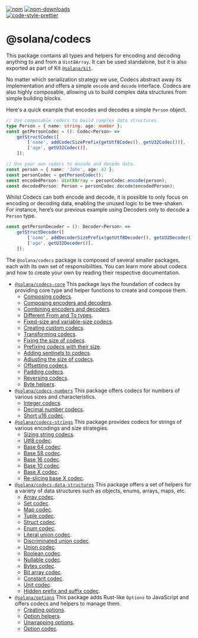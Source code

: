 [![npm][npm-image]][npm-url]
[![npm-downloads][npm-downloads-image]][npm-url]
<br />
[![code-style-prettier][code-style-prettier-image]][code-style-prettier-url]

[code-style-prettier-image]: https://img.shields.io/badge/code_style-prettier-ff69b4.svg?style=flat-square
[code-style-prettier-url]: https://github.com/prettier/prettier
[npm-downloads-image]: https://img.shields.io/npm/dm/@solana/codecs?style=flat
[npm-image]: https://img.shields.io/npm/v/@solana/codecs?style=flat
[npm-url]: https://www.npmjs.com/package/@solana/codecs

# @solana/codecs

This package contains all types and helpers for encoding and decoding anything to and from a `Uint8Array`. It can be used standalone, but it is also exported as part of Kit [`@solana/kit`](https://github.com/anza-xyz/kit/tree/main/packages/kit).

No matter which serialization strategy we use, Codecs abstract away its implementation and offers a simple `encode` and `decode` interface. Codecs are also highly composable, allowing us to build complex data structures from simple building blocks.

Here's a quick example that encodes and decodes a simple `Person` object.

```ts
// Use composable codecs to build complex data structures.
type Person = { name: string; age: number };
const getPersonCodec = (): Codec<Person> =>
    getStructCodec([
        ['name', addCodecSizePrefix(getUtf8Codec(), getU32Codec())],
        ['age', getU32Codec()],
    ]);

// Use your own codecs to encode and decode data.
const person = { name: 'John', age: 42 };
const personCodec = getPersonCodec();
const encodedPerson: Uint8Array = personCodec.encode(person);
const decodedPerson: Person = personCodec.decode(encodedPerson);
```

Whilst Codecs can both encode and decode, it is possible to only focus on encoding or decoding data, enabling the unused logic to be tree-shaken. For instance, here’s our previous example using Decoders only to decode a `Person` type.

```ts
const getPersonDecoder = (): Decoder<Person> =>
    getStructDecoder([
        ['name', addDecoderSizePrefix(getUtf8Decoder(), getU32Decoder())],
        ['age', getU32Decoder()],
    ]);
```

The `@solana/codecs` package is composed of several smaller packages, each with its own set of responsibilities. You can learn more about codecs and how to create your own by reading their respective documentation.

- [`@solana/codecs-core`](https://github.com/anza-xyz/kit/tree/main/packages/codecs-core) This package lays the foundation of codecs by providing core type and helper functions to create and compose them.
    - [Composing codecs](https://github.com/anza-xyz/kit/tree/main/packages/codecs-core#composing-codecs).
    - [Composing encoders and decoders](https://github.com/anza-xyz/kit/tree/main/packages/codecs-core#composing-encoders-and-decoders).
    - [Combining encoders and decoders](https://github.com/anza-xyz/kit/tree/main/packages/codecs-core#combining-encoders-and-decoders).
    - [Different From and To types](https://github.com/anza-xyz/kit/tree/main/packages/codecs-core#different-from-and-to-types).
    - [Fixed-size and variable-size codecs](https://github.com/anza-xyz/kit/tree/main/packages/codecs-core#fixed-size-and-variable-size-codecs).
    - [Creating custom codecs](https://github.com/anza-xyz/kit/tree/main/packages/codecs-core#creating-custom-codecs).
    - [Transforming codecs](https://github.com/anza-xyz/kit/tree/main/packages/codecs-core#transforming-codecs).
    - [Fixing the size of codecs](https://github.com/anza-xyz/kit/tree/main/packages/codecs-core#fixing-the-size-of-codecs).
    - [Prefixing codecs with their size](https://github.com/anza-xyz/kit/tree/main/packages/codecs-core#prefixing-codecs-with-their-size).
    - [Adding sentinels to codecs](https://github.com/anza-xyz/kit/tree/main/packages/codecs-core#adding-sentinels-to-codecs).
    - [Adjusting the size of codecs](https://github.com/anza-xyz/kit/tree/main/packages/codecs-core#adjusting-the-size-of-codecs).
    - [Offsetting codecs](https://github.com/anza-xyz/kit/tree/main/packages/codecs-core#offsetting-codecs).
    - [Padding codecs](https://github.com/anza-xyz/kit/tree/main/packages/codecs-core#padding-codecs).
    - [Reversing codecs](https://github.com/anza-xyz/kit/tree/main/packages/codecs-core#reversing-codecs).
    - [Byte helpers](https://github.com/anza-xyz/kit/tree/main/packages/codecs-core#byte-helpers).
- [`@solana/codecs-numbers`](https://github.com/anza-xyz/kit/tree/main/packages/codecs-numbers) This package offers codecs for numbers of various sizes and characteristics.
    - [Integer codecs](https://github.com/anza-xyz/kit/tree/main/packages/codecs-numbers#integer-codecs).
    - [Decimal number codecs](https://github.com/anza-xyz/kit/tree/main/packages/codecs-numbers#decimal-number-codecs).
    - [Short u16 codec](https://github.com/anza-xyz/kit/tree/main/packages/codecs-numbers#short-u16-codec).
- [`@solana/codecs-strings`](https://github.com/anza-xyz/kit/tree/main/packages/codecs-strings) This package provides codecs for strings of various encodings and size strategies.
    - [Sizing string codecs](https://github.com/anza-xyz/kit/tree/main/packages/codecs-strings#sizing-string-codecs).
    - [Utf8 codec](https://github.com/anza-xyz/kit/tree/main/packages/codecs-strings#utf8-codec).
    - [Base 64 codec](https://github.com/anza-xyz/kit/tree/main/packages/codecs-strings#base-64-codec).
    - [Base 58 codec](https://github.com/anza-xyz/kit/tree/main/packages/codecs-strings#base-58-codec).
    - [Base 16 codec](https://github.com/anza-xyz/kit/tree/main/packages/codecs-strings#base-16-codec).
    - [Base 10 codec](https://github.com/anza-xyz/kit/tree/main/packages/codecs-strings#base-10-codec).
    - [Base X codec](https://github.com/anza-xyz/kit/tree/main/packages/codecs-strings#base-x-codec).
    - [Re-slicing base X codec](https://github.com/anza-xyz/kit/tree/main/packages/codecs-strings#re-slicing-base-x-codec).
- [`@solana/codecs-data-structures`](https://github.com/anza-xyz/kit/tree/main/packages/codecs-data-structures) This package offers a set of helpers for a variety of data structures such as objects, enums, arrays, maps, etc.
    - [Array codec](https://github.com/anza-xyz/kit/tree/main/packages/codecs-data-structures#array-codec).
    - [Set codec](https://github.com/anza-xyz/kit/tree/main/packages/codecs-data-structures#set-codec).
    - [Map codec](https://github.com/anza-xyz/kit/tree/main/packages/codecs-data-structures#map-codec).
    - [Tuple codec](https://github.com/anza-xyz/kit/tree/main/packages/codecs-data-structures#tuple-codec).
    - [Struct codec](https://github.com/anza-xyz/kit/tree/main/packages/codecs-data-structures#struct-codec).
    - [Enum codec](https://github.com/anza-xyz/kit/tree/main/packages/codecs-data-structures#enum-codec).
    - [Literal union codec](https://github.com/anza-xyz/kit/tree/main/packages/codecs-data-structures#literal-union-codec).
    - [Discriminated union codec](https://github.com/anza-xyz/kit/tree/main/packages/codecs-data-structures#discriminated-union-codec).
    - [Union codec](https://github.com/anza-xyz/kit/tree/main/packages/codecs-data-structures#union-codec).
    - [Boolean codec](https://github.com/anza-xyz/kit/tree/main/packages/codecs-data-structures#boolean-codec).
    - [Nullable codec](https://github.com/anza-xyz/kit/tree/main/packages/codecs-data-structures#nullable-codec).
    - [Bytes codec](https://github.com/anza-xyz/kit/tree/main/packages/codecs-data-structures#bytes-codec).
    - [Bit array codec](https://github.com/anza-xyz/kit/tree/main/packages/codecs-data-structures#bit-array-codec).
    - [Constant codec](https://github.com/anza-xyz/kit/tree/main/packages/codecs-data-structures#constant-codec).
    - [Unit codec](https://github.com/anza-xyz/kit/tree/main/packages/codecs-data-structures#unit-codec).
    - [Hidden prefix and suffix codec](https://github.com/anza-xyz/kit/tree/main/packages/codecs-data-structures#hidden-prefix-and-suffix-codec).
- [`@solana/options`](https://github.com/anza-xyz/kit/tree/main/packages/options) This package adds Rust-like `Options` to JavaScript and offers codecs and helpers to manage them.
    - [Creating options](https://github.com/anza-xyz/kit/tree/main/packages/options#creating-options).
    - [Option helpers](https://github.com/anza-xyz/kit/tree/main/packages/options#option-helpers).
    - [Unwrapping options](https://github.com/anza-xyz/kit/tree/main/packages/options#unwrapping-options).
    - [Option codec](https://github.com/anza-xyz/kit/tree/main/packages/options#option-codec).
